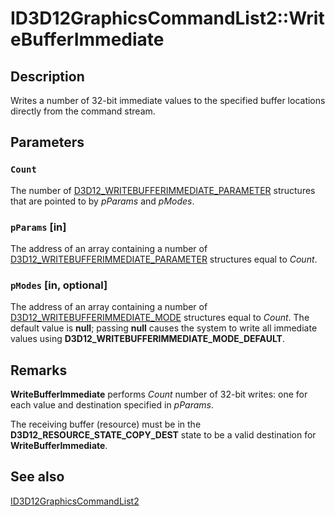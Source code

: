 # ID3D12GraphicsCommandList2::WriteBufferImmediate

## Description

Writes a number of 32-bit immediate values to the specified buffer locations directly from the command stream.

## Parameters

### `Count`

The number of [D3D12_WRITEBUFFERIMMEDIATE_PARAMETER](https://learn.microsoft.com/windows/desktop/api/d3d12/ns-d3d12-d3d12_writebufferimmediate_parameter) structures that are pointed to by *pParams* and *pModes*.

### `pParams` [in]

The address of an array containing a number of [D3D12_WRITEBUFFERIMMEDIATE_PARAMETER](https://learn.microsoft.com/windows/desktop/api/d3d12/ns-d3d12-d3d12_writebufferimmediate_parameter) structures equal to *Count*.

### `pModes` [in, optional]

The address of an array containing a number of [D3D12_WRITEBUFFERIMMEDIATE_MODE](https://learn.microsoft.com/windows/desktop/api/d3d12/ne-d3d12-d3d12_writebufferimmediate_mode) structures equal to *Count*. The default value is **null**; passing **null** causes the system to write all immediate values using **D3D12_WRITEBUFFERIMMEDIATE_MODE_DEFAULT**.

## Remarks

**WriteBufferImmediate** performs *Count* number of 32-bit writes: one for each value and destination specified in *pParams*.

The receiving buffer (resource) must be in the **D3D12_RESOURCE_STATE_COPY_DEST** state to be a valid destination for **WriteBufferImmediate**.

## See also

[ID3D12GraphicsCommandList2](https://learn.microsoft.com/windows/desktop/api/d3d12/nn-d3d12-id3d12graphicscommandlist2)